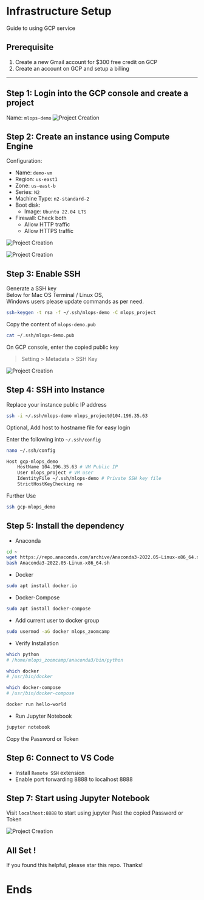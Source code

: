 # Infrastructure Setup

Guide to using GCP service

## Prerequisite
1. Create a new Gmail account for $300 free credit on GCP
2. Create an account on GCP and setup a billing
---
## Step 1: Login into the GCP console and create a project

Name: `mlops-demo`
![Project Creation](/images/01.png)


## Step 2: Create an instance using Compute Engine

Configuration:
* Name: `demo-vm`
* Region: `us-east1`
* Zone: `us-east-b`
* Series: `N2`
* Machine Type: `n2-standard-2`
* Boot disk: 
    * Image: `Ubuntu 22.04 LTS`
* Firewall: Check both
    * Allow HTTP traffic
    * Allow HTTPS traffic

![Project Creation](/images/02.png)

![Project Creation](/images/03.png)

## Step 3: Enable SSH

Generate a SSH key<br>
Below for Mac OS Terminal / Linux OS, <br>
Windows users please update commands as per need.

```bash
ssh-keygen -t rsa -f ~/.ssh/mlops-demo -C mlops_project
```

Copy the content of `mlops-demo.pub`
```bash
cat ~/.ssh/mlops-demo.pub
```

On GCP console, enter the copied public key
> Setting > Metadata > SSH Key 

![Project Creation](/images/06.png)

## Step 4: SSH into Instance

Replace your instance public IP address

```bash
ssh -i ~/.ssh/mlops-demo mlops_project@104.196.35.63
```

Optional, Add host to hostname file for easy login 

Enter the following into `~/.ssh/config`
```bash
nano ~/.ssh/config
```
``` bash
Host gcp-mlops_demo
    HostName 104.196.35.63 # VM Public IP
    User mlops_project # VM user
    IdentityFile ~/.ssh/mlops-demo # Private SSH key file
    StrictHostKeyChecking no
```

Further Use
```bash
ssh gcp-mlops_demo
```

## Step 5: Install the dependency

* Anaconda

```bash
cd ~
wget https://repo.anaconda.com/archive/Anaconda3-2022.05-Linux-x86_64.sh
bash Anaconda3-2022.05-Linux-x86_64.sh
```

* Docker

```bash
sudo apt install docker.io
```

* Docker-Compose

```bash
sudo apt install docker-compose
```

* Add current user to docker group

```bash
sudo usermod -aG docker mlops_zoomcamp
```
* Verify Installation 

```bash
which python
# /home/mlops_zoomcamp/anaconda3/bin/python

which docker
# /usr/bin/docker

which docker-compose
# /usr/bin/docker-compose

docker run hello-world
```

* Run Jupyter Notebook

```bash
jupyter notebook
```
Copy the Password or Token


## Step 6: Connect to VS Code

* Install `Remote SSH` extension
* Enable port forwarding 8888 to localhost 8888



## Step 7: Start using Jupyter Notebook

Visit `localhost:8888` to start using jupyter
Past the copied Password or Token

![Project Creation](/images/07.png)

## All Set !
If you found this helpful, please star this repo. Thanks!

# Ends
